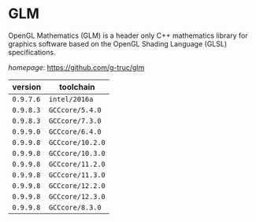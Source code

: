 # GLM

OpenGL Mathematics (GLM) is a header only C++ mathematics library for graphics software based on  the OpenGL Shading Language (GLSL) specifications.

*homepage*: <https://github.com/g-truc/glm>

version | toolchain
--------|----------
``0.9.7.6`` | ``intel/2016a``
``0.9.8.3`` | ``GCCcore/5.4.0``
``0.9.8.3`` | ``GCCcore/7.3.0``
``0.9.9.0`` | ``GCCcore/6.4.0``
``0.9.9.8`` | ``GCCcore/10.2.0``
``0.9.9.8`` | ``GCCcore/10.3.0``
``0.9.9.8`` | ``GCCcore/11.2.0``
``0.9.9.8`` | ``GCCcore/11.3.0``
``0.9.9.8`` | ``GCCcore/12.2.0``
``0.9.9.8`` | ``GCCcore/12.3.0``
``0.9.9.8`` | ``GCCcore/8.3.0``
